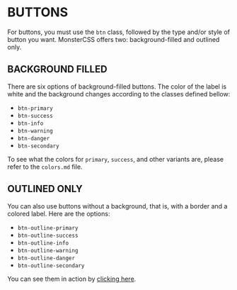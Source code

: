 # BUTTONS
For buttons, you must use the `btn` class, followed by the type and/or style of button you want. MonsterCSS offers two: background-filled and outlined only.

## BACKGROUND FILLED
There are six options of background-filled buttons. The color of the label is white and the background changes according to the classes defined bellow:

- `btn-primary`
- `btn-success`
- `btn-info`
- `btn-warning`
- `btn-danger`
- `btn-secondary`

To see what the colors for `primary`, `success`, and other variants are, please refer to the `colors.md` file.

## OUTLINED ONLY
You can also use buttons without a background, that is, with a border and a colored label. Here are the options:

- `btn-outline-primary`
- `btn-outline-success`
- `btn-outline-info`
- `btn-outline-warning`
- `btn-outline-danger`
- `btn-outline-secondary`

You can see them in action by [clicking here](https://redwars22.github.io/monster-css/example.html).